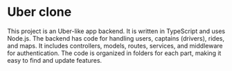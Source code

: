 # Uber clone

This project is an Uber-like app backend. It is written in TypeScript and uses Node.js. The backend has code for handling users, captains (drivers), rides, and maps. It includes controllers, models, routes, services, and middleware for authentication. The code is organized in folders for each part, making it easy to find and update features.